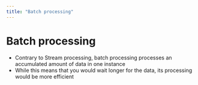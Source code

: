 ```yaml
---
title: "Batch processing"
---
```

# Batch processing
* Contrary to Stream processing, batch processing processes an accumulated amount of data in one instance
* While this means that you would wait longer for the data, its processing would be more efficient
